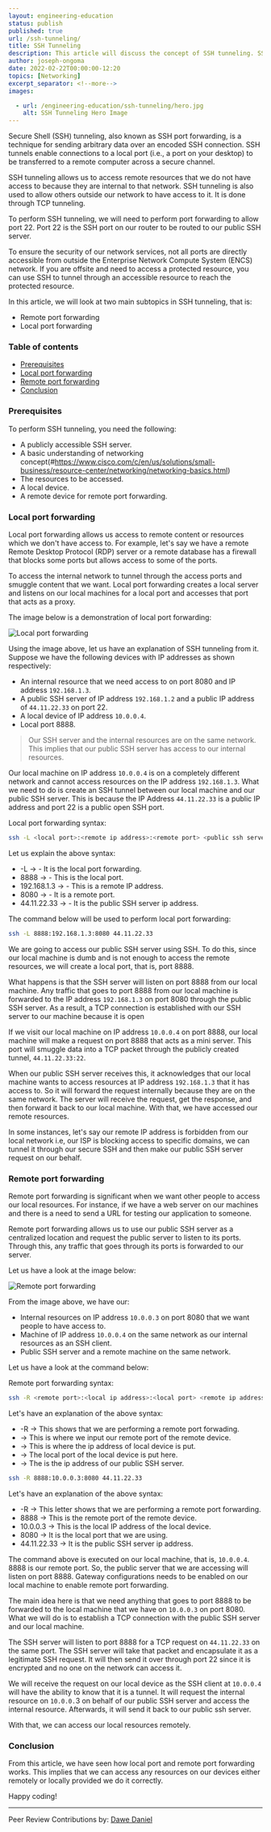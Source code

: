 ```yaml
---
layout: engineering-education
status: publish
published: true
url: /ssh-tunneling/
title: SSH Tunneling
description: This article will discuss the concept of SSH tunneling. SSH tunneling is a technique that allows us to access remote resources that we do not have access to because they are internal to that network.
author: joseph-ongoma
date: 2022-02-22T00:00:00-12:20
topics: [Networking]
excerpt_separator: <!--more-->
images:

  - url: /engineering-education/ssh-tunneling/hero.jpg
    alt: SSH Tunneling Hero Image
---
```

Secure Shell (SSH) tunneling, also known as SSH port forwarding, is a technique for sending arbitrary data over an encoded SSH connection. SSH tunnels enable connections to a local port (i.e., a port on your desktop) to be transferred to a remote computer across a secure channel. 
<!--more-->
SSH tunneling allows us to access remote resources that we do not have access to because they are internal to that network. SSH tunneling is also used to allow others outside our network to have access to it. It is done through TCP tunneling.

To perform SSH tunneling, we will need to perform port forwarding to allow port 22. Port 22 is the SSH port on our router to be routed to our public SSH server.

To ensure the security of our network services, not all ports are directly accessible from outside the Enterprise Network Compute System (ENCS) network. If you are offsite and need to access a protected resource, you can use SSH to tunnel through an accessible resource to reach the protected resource.

In this article, we will look at two main subtopics in SSH tunneling, that is:
- Remote port forwarding
- Local port forwarding

### Table of contents
- [Prerequisites](#prerequisites)
- [Local port forwarding](#local-port-forwarding)
- [Remote port forwarding](#remote-port-forwarding)
- [Conclusion](#conclusion)

### Prerequisites
To perform SSH tunneling, you need the following:
- A publicly accessible SSH server.
- A basic understanding of networking concept(#https://www.cisco.com/c/en/us/solutions/small-business/resource-center/networking/networking-basics.html)
- The resources to be accessed.
- A local device.
- A remote device for remote port forwarding.

### Local port forwarding
Local port forwarding allows us access to remote content or resources which we don't have access to. For example, let's say we have a remote Remote Desktop Protocol (RDP) server or a remote database has a firewall that blocks some ports but allows access to some of the ports.

To access the internal network to tunnel through the access ports and smuggle content that we want. Local port forwarding creates a local server and listens on our local machines for a local port and accesses that port that acts as a proxy. 

The image below is a demonstration of local port forwarding:

![Local port forwarding](/engineering-education/ssh-tunneling/local.jpg)

Using the image above, let us have an explanation of SSH tunneling from it. Suppose we have the following devices with IP addresses as shown respectively:
- An internal resource that we need access to on port 8080 and IP address `192.168.1.3`.
- A public SSH server of IP address `192.168.1.2` and a public IP address of `44.11.22.33` on port 22.
- A local device of IP address `10.0.0.4`.
- Local port 8888.

> Our SSH server and the internal resources are on the same network. This implies that our public SSH server has access to our internal resources.

Our local machine on IP address `10.0.0.4` is on a completely different network and cannot access resources on the IP address `192.168.1.3`. What we need to do is create an SSH tunnel between our local machine and our public SSH server. This is because the IP Address `44.11.22.33` is a public IP address and port 22 is a public open SSH port.

Local port forwarding syntax:

```bash
ssh -L <local port>:<remote ip address>:<remote port> <public ssh server ip address>
```

Let us explain the above syntax:
- -L &rarr; - It is the local port forwarding.
- 8888 &rarr; - This is the local port.
- 192.168.1.3 &rarr; - This is a remote IP address.
- 8080 &rarr; - It is a remote port.
- 44.11.22.33 &rarr; - It is the public SSH server ip address.

The command below will be used to perform local port forwarding:

```bash
ssh -L 8888:192.168.1.3:8080 44.11.22.33
```

We are going to access our public SSH server using SSH. To do this, since our local machine is dumb and is not enough to access the remote resources, we will create a local port, that is, port 8888. 

What happens is that the SSH server will listen on port 8888 from our local machine. Any traffic that goes to port 8888 from our local machine is forwarded to the IP address `192.168.1.3` on port 8080 through the public SSH server. As a result, a TCP connection is established with our SSH server to our machine because it is open

If we visit our local machine on IP address `10.0.0.4` on port 8888, our local machine will make a request on port 8888 that acts as a mini server. This port will smuggle data into a TCP packet through the publicly created tunnel, `44.11.22.33:22`. 

When our public SSH server receives this, it acknowledges that our local machine wants to access resources at IP address `192.168.1.3` that it has access to. So it will forward the request internally because they are on the same network. The server will receive the request, get the response, and then forward it back to our local machine. With that, we have accessed our remote resources.

In some instances,  let's say our remote IP address is forbidden from our local network i.e, our ISP is blocking access to specific domains, we can tunnel it through our secure SSH and then make our public SSH server request on our behalf.

### Remote port forwarding
Remote port forwarding is significant when we want other people to access our local resources. For instance, if we have a web server on our machines and there is a need to send a URL for testing our application to someone.

Remote port forwarding allows us to use our public SSH server as a centralized location and request the public server to listen to its ports. Through this, any traffic that goes through its ports is forwarded to our server.

Let us have a look at the image below:

![Remote port forwarding](/engineering-education/ssh-tunneling/remote.jpg)

From the image above, we have our:
- Internal resources on IP address `10.0.0.3` on port 8080 that we want people to have access to.
- Machine of IP address `10.0.0.4` on the same network as our internal resources as an SSH client.
- Public SSH server and a remote machine on the same network.

Let us have a look at the command below:

Remote port forwarding syntax:

```bash
ssh -R <remote port>:<local ip address>:<local port> <remote ip address>
```
Let's have an explanation of the above syntax:
- -R &rarr; This shows that we are performing a remote port forwading.
- <remote port> &rarr; This is where we input our remote port of the remote device.
- <local ip address> &rarr; This is where the ip address of local device is put.
- <local port> &rarr; The local port of the local device is put here.
- <remote ip address> &rarr; The is the ip address of our public SSH server.

```bash
ssh -R 8888:10.0.0.3:8080 44.11.22.33
```

Let's have an explanation of the above syntax:
- -R &rarr; This letter shows that we are performing a remote port forwarding.
- 8888 &rarr; This is the remote port of the remote device.
- 10.0.0.3 &rarr; This is the local IP address of the local device.
- 8080 &rarr; It is the local port that we are using.
- 44.11.22.33 &rarr; It is the public SSH server ip address.

The command above is executed on our local machine, that is, `10.0.0.4`. 8888 is our remote port. So, the public server that we are accessing will listen on port 8888. Gateway configurations needs to be enabled on our local machine to enable remote port forwarding.

The main idea here is that we need anything that goes to port 8888 to be forwarded to the local machine that we have on `10.0.0.3` on port 8080. What we will do is to establish a TCP connection with the public SSH server and our local machine. 

The SSH server will listen to port 8888 for a TCP request on `44.11.22.33` on the same port. The SSH server will take that packet and encapsulate it as a legitimate SSH request. It will then send it over through port 22 since it is encrypted and no one on the network can access it.
  
We will receive the request on our local device as the SSH client at `10.0.0.4` will have the ability to know that it is a tunnel. It will request the internal resource on `10.0.0.`3 on behalf of our public SSH server and access the internal resource. Afterwards, it will send it back to our public ssh server.

With that, we can access our local resources remotely.

### Conclusion
From this article, we have seen how local port and remote port forwarding works. This implies that we can access any resources on our devices either remotely or locally provided we do it correctly.

Happy coding!

---
Peer Review Contributions by: [Dawe Daniel](/engineering-education/authors/dawe-daniel/)
